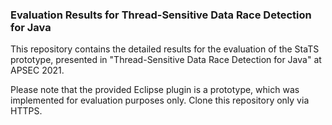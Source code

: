 ### Evaluation Results for Thread-Sensitive Data Race Detection for Java
This repository contains the detailed results for the evaluation of the StaTS prototype, presented in "Thread-Sensitive Data Race Detection for Java" at APSEC 2021.

Please note that the provided Eclipse plugin is a prototype, which was implemented for evaluation purposes only.
Clone this repository only via HTTPS.